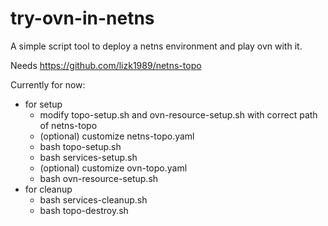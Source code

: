 # try-ovn-in-netns
A simple script tool to deploy a netns environment and play ovn with it.

Needs https://github.com/lizk1989/netns-topo

Currently for now:

  - for setup
    - modify topo-setup.sh and ovn-resource-setup.sh with correct path of
      netns-topo
    - (optional) customize netns-topo.yaml
    - bash topo-setup.sh 
    - bash services-setup.sh 
    - (optional) customize ovn-topo.yaml
    - bash ovn-resource-setup.sh
  - for cleanup
    - bash services-cleanup.sh
    - bash topo-destroy.sh
